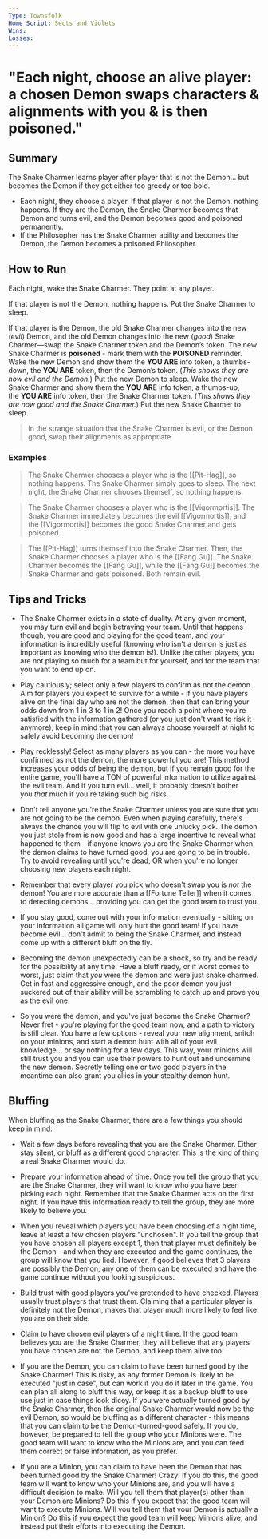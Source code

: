 ```yaml
---
Type: Townsfolk
Home Script: Sects and Violets
Wins: 
Losses:
---
```

# "Each night, choose an alive player: a chosen Demon swaps characters & alignments with you & is then poisoned."

## Summary
The Snake Charmer learns player after player that is not the Demon... but becomes the Demon if they get either too greedy or too bold.

- Each night, they choose a player. If that player is not the Demon, nothing happens. If they are the Demon, the Snake Charmer becomes that Demon and turns evil, and the Demon becomes good and poisoned permanently.
- If the Philosopher has the Snake Charmer ability and becomes the Demon, the Demon becomes a poisoned Philosopher.
## How to Run
Each night, wake the Snake Charmer. They point at any player.

If that player is not the Demon, nothing happens. Put the Snake Charmer to sleep.

If that player is the Demon, the old Snake Charmer changes into the new (_evil_) Demon, and the old Demon changes into the new (_good_) Snake Charmer—swap the Snake Charmer token and the Demon’s token. The new Snake Charmer is **poisoned** - mark them with the **POISONED** reminder. Wake the new Demon and show them the **YOU ARE** info token, a thumbs-down, the **YOU ARE** token, then the Demon’s token. (_This shows they are now evil and the Demon._) Put the new Demon to sleep. Wake the new Snake Charmer and show them the **YOU AR**E info token, a thumbs-up, the **YOU ARE** info token, then the Snake Charmer token. (_This shows they are now good and the Snake Charmer._) Put the new Snake Charmer to sleep.

>In the strange situation that the Snake Charmer is evil, or the Demon good, swap their alignments as appropriate.
### Examples
>The Snake Charmer chooses a player who is the [[Pit-Hag]], so nothing happens. The Snake Charmer simply goes to sleep. The next night, the Snake Charmer chooses themself, so nothing happens.

>The Snake Charmer chooses a player who is the [[Vigormortis]]. The Snake Charmer immediately becomes the evil [[Vigormortis]], and the [[Vigormortis]] becomes the good Snake Charmer and gets poisoned.

>The [[Pit-Hag]] turns themself into the Snake Charmer. Then, the Snake Charmer chooses a player who is the [[Fang Gu]]. The Snake Charmer becomes the [[Fang Gu]], while the [[Fang Gu]] becomes the Snake Charmer and gets poisoned. Both remain evil.

## Tips and Tricks
- The Snake Charmer exists in a state of duality. At any given moment, you may turn evil and begin betraying your team. Until that happens though, you are good and playing for the good team, and your information is incredibly useful (knowing who isn't a demon is just as important as knowing who the demon is!). Unlike the other players, you are not playing so much for a team but for yourself, and for the team that you want to end up on.

- Play cautiously; select only a few players to confirm as not the demon. Aim for players you expect to survive for a while - if you have players alive on the final day who are not the demon, then that can bring your odds down from 1 in 3 to 1 in 2! Once you reach a point where you're satisfied with the information gathered (or you just don't want to risk it anymore), keep in mind that you can always choose yourself at night to safely avoid becoming the demon!

- Play recklessly! Select as many players as you can - the more you have confirmed as not the demon, the more powerful you are! This method increases your odds of being the demon, but if you remain good for the entire game, you'll have a TON of powerful information to utilize against the evil team. And if you turn evil... well, it probably doesn't bother you _that_ much if you're taking such big risks.

- Don't tell anyone you're the Snake Charmer unless you are sure that you are not going to be the demon. Even when playing carefully, there's always the chance you will flip to evil with one unlucky pick. The demon you just stole from is now good and has a large incentive to reveal what happened to them - if anyone knows you are the Snake Charmer when the demon claims to have turned good, you are going to be in trouble. Try to avoid revealing until you're dead, OR when you're no longer choosing new players each night.

- Remember that every player you pick who doesn't swap you is _not_ the demon! You are more accurate than a [[Fortune Teller]] when it comes to detecting demons... providing you can get the good team to trust you.

- If you stay good, come out with your information eventually - sitting on your information all game will only hurt the good team! If you have become evil... don't admit to being the Snake Charmer, and instead come up with a different bluff on the fly.

- Becoming the demon unexpectedly can be a shock, so try and be ready for the possibility at any time. Have a bluff ready, or if worst comes to worst, just claim that _you_ were the demon and were just snake charmed. Get in fast and aggressive enough, and the poor demon you just suckered out of their ability will be scrambling to catch up and prove you as the evil one.

- So you were the demon, and you've just become the Snake Charmer? Never fret - you're playing for the good team now, and a path to victory is still clear. You have a few options - reveal your new alignment, snitch on your minions, and start a demon hunt with all of your evil knowledge... or say nothing for a few days. This way, your minions will still trust you and you can use their powers to hunt out and undermine the new demon. Secretly telling one or two good players in the meantime can also grant you allies in your stealthy demon hunt.
## Bluffing
When bluffing as the Snake Charmer, there are a few things you should keep in mind:

- Wait a few days before revealing that you are the Snake Charmer. Either stay silent, or bluff as a different good character. This is the kind of thing a real Snake Charmer would do.

- Prepare your information ahead of time. Once you tell the group that you are the Snake Charmer, they will want to know who you have been picking each night. Remember that the Snake Charmer acts on the first night. If you have this information ready to tell the group, they are more likely to believe you.

- When you reveal which players you have been choosing of a night time, leave at least a few chosen players "unchosen". If you tell the group that you have chosen all players except 1, then that player must definitely be the Demon - and when they are executed and the game continues, the group will know that you lied. However, if good believes that 3 players are possibly the Demon, any one of them can be executed and have the game continue without you looking suspicious.

- Build trust with good players you've pretended to have checked. Players usually trust players that trust them. Claiming that a particular player is definitely not the Demon, makes that player much more likely to feel like you are on their side.

- Claim to have chosen evil players of a night time. If the good team believes you are the Snake Charmer, they will believe that any players you have chosen are not the Demon, and keep them alive too.

- If you are the Demon, you can claim to have been turned good by the Snake Charmer! This is risky, as any former Demon is likely to be executed "just in case", but can work if you do it later in the game. You can plan all along to bluff this way, or keep it as a backup bluff to use use just in case things look dicey. If you were actually turned good by the Snake Charmer, then the original Snake Charmer would now be the evil Demon, so would be bluffing as a different character - this means that you can claim to be the Demon-turned-good safely. If you do, however, be prepared to tell the group who your Minions were. The good team will want to know who the Minions are, and you can feed them correct or false information, as you prefer.

- If you are a Minion, you can claim to have been the Demon that has been turned good by the Snake Charmer! Crazy! If you do this, the good team will want to know who your Minions are, and you will have a difficult decision to make. Will you tell them that player(s) other than your Demon are Minions? Do this if you expect that the good team will want to execute Minions. Will you tell them that your Demon is actually a Minion? Do this if you expect the good team will keep Minions alive, and instead put their efforts into executing the Demon.
